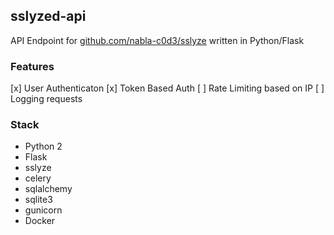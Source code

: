 ## sslyzed-api

API Endpoint for [github.com/nabla-c0d3/sslyze](https://github.com/nabla-c0d3/sslyze) written in Python/Flask


### Features

[x] User Authenticaton
[x] Token Based Auth
[ ] Rate Limiting based on IP
[ ] Logging requests

### Stack
- Python 2
- Flask
- sslyze
- celery
- sqlalchemy
- sqlite3
- gunicorn
- Docker
